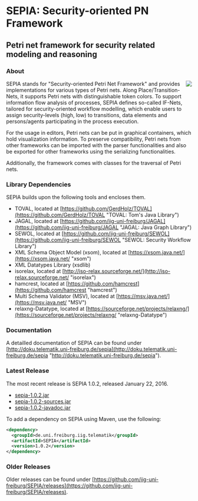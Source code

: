SEPIA: Security-oriented PN Framework
=====================================
Petri net framework for security related modeling and reasoning
---------------------------------------------------------------

### About

<img align="right" src="http://iig-uni-freiburg.github.io/images/tools/sepia.png">SEPIA stands for "Security-oriented Petri Net Framework" and provides implementations for various types of Petri nets. Along Place/Transition-Nets, it supports Petri nets with distinguishable token colors. To support information flow analysis of processes, SEPIA defines so-called IF-Nets, tailored for security-oriented workflow modelling, which enable users to assign security-levels (high, low) to transitions, data elements and persons/agents participating in the process execution.

For the usage in editors, Petri nets can be put in graphical containers, which hold visualization information. To preserve compatibility, Petri nets from other frameworks can be imported with the parser functionalities and also be exported for other frameworks using the serializing functionalities.

Additionally, the framework comes with classes for the traversal of Petri nets.

### Library Dependencies

SEPIA builds upon the following tools and encloses them.

* TOVAL, located at [https://github.com/GerdHolz/TOVAL](https://github.com/GerdHolz/TOVAL "TOVAL: Tom's Java Library")
* JAGAL, located at [https://github.com/iig-uni-freiburg/JAGAL](https://github.com/iig-uni-freiburg/JAGAL "JAGAL: Java Graph Library")
* SEWOL, located at [https://github.com/iig-uni-freiburg/SEWOL](https://github.com/iig-uni-freiburg/SEWOL "SEWOL: Security Workflow Library")
* XML Schema Object Model (xsom), located at [https://xsom.java.net/](https://xsom.java.net/ "xsom")
* XML Datatypes Library (xsdlib)
* isorelax, located at [http://iso-relax.sourceforge.net/](http://iso-relax.sourceforge.net/ "isorelax")
* hamcrest, located at [https://github.com/hamcrest](https://github.com/hamcrest "hamcrest")
* Multi Schema Validator (MSV), located at [https://msv.java.net/](https://msv.java.net/ "MSV")
* relaxng-Datatype, located at [https://sourceforge.net/projects/relaxng/](https://sourceforge.net/projects/relaxng/ "relaxng-Datatype")

### Documentation

A detailled documentation of SEPIA can be found under [http://doku.telematik.uni-freiburg.de/sepia](http://doku.telematik.uni-freiburg.de/sepia "http://doku.telematik.uni-freiburg.de/sepia").

### Latest Release

The most recent release is SEPIA 1.0.2, released January 22, 2016.

* [sepia-1.0.2.jar](https://github.com/iig-uni-freiburg/SEPIA/releases/download/v1.0.2/sepia-1.0.2.jar)
* [sepia-1.0.2-sources.jar](https://github.com/iig-uni-freiburg/SEPIA/releases/download/v1.0.2/sepia-1.0.2-sources.jar)
* [sepia-1.0.2-javadoc.jar](https://github.com/iig-uni-freiburg/SEPIA/releases/download/v1.0.2/sepia-1.0.2-javadoc.jar)

To add a dependency on SEPIA using Maven, use the following:

```xml
<dependency>
  <groupId>de.uni.freiburg.iig.telematik</groupId>
  <artifactId>SEPIA</artifactId>
  <version>1.0.2</version>
</dependency>
```

### Older Releases

Older releases can be found under [https://github.com/iig-uni-freiburg/SEPIA/releases](https://github.com/iig-uni-freiburg/SEPIA/releases).
